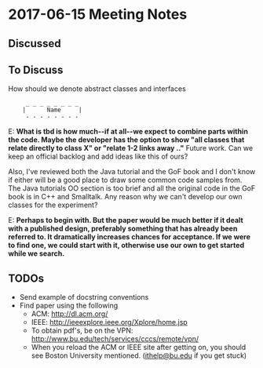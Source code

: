 # 2017-06-15 Meeting Notes

## Discussed

## To Discuss

How should we denote abstract classes and interfaces

         _ _ _ _ _ _ _ _
        |      Name     |
         - - - - - - - -  

E: **What is tbd is how much--if at all--we expect to combine parts within the code. Maybe the developer has the option to show "all classes that relate directly to class X" or "relate 1-2 links away .."** Future work. Can we keep an official backlog and add ideas like this of ours?

Also, I've reviewed both the Java tutorial and the GoF book and I don't know if either will be a good place to draw some common code samples from. The Java tutorials OO section is too brief and all the original code in the GoF book is in C++ and Smalltalk.  Any reason why we can't develop our own classes for the experiment? 

E: **Perhaps to begin with. But the paper would be much better if it dealt with a published design, preferably something that has already been referred to. It dramatically increases chances for acceptance. If we were to find one, we could start with it, otherwise use our own to get started while we search.**

## TODOs
* Send example of docstring conventions
* Find paper using the following
  * ACM: http://dl.acm.org/       
  * IEEE: http://ieeexplore.ieee.org/Xplore/home.jsp
  * To obtain pdf's, be on the VPN: http://www.bu.edu/tech/services/cccs/remote/vpn/
  * When you reload the ACM or IEEE site after getting on, you should see Boston University mentioned. (ithelp@bu.edu if you get stuck)
